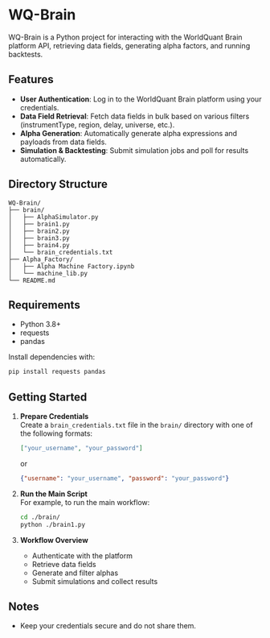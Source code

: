 # WQ-Brain

WQ-Brain is a Python project for interacting with the WorldQuant Brain platform API, retrieving data fields, generating alpha factors, and running backtests.

## Features

- **User Authentication**: Log in to the WorldQuant Brain platform using your credentials.
- **Data Field Retrieval**: Fetch data fields in bulk based on various filters (instrumentType, region, delay, universe, etc.).
- **Alpha Generation**: Automatically generate alpha expressions and payloads from data fields.
- **Simulation & Backtesting**: Submit simulation jobs and poll for results automatically.

## Directory Structure

```
WQ-Brain/
├── brain/
│   ├── AlphaSimulator.py
│   ├── brain1.py
│   ├── brain2.py
│   ├── brain3.py
│   ├── brain4.py
│   └── brain_credentials.txt
├── Alpha_Factory/
│   ├── Alpha Machine Factory.ipynb
│   └── machine_lib.py
└── README.md
```

## Requirements

- Python 3.8+
- requests
- pandas

Install dependencies with:
```bash
pip install requests pandas
```

## Getting Started

1. **Prepare Credentials**  
   Create a `brain_credentials.txt` file in the `brain/` directory with one of the following formats:
   ```json
   ["your_username", "your_password"]
   ```
   or
   ```json
   {"username": "your_username", "password": "your_password"}
   ```

2. **Run the Main Script**  
   For example, to run the main workflow:
   ```bash
   cd ./brain/
   python ./brain1.py
   ```

3. **Workflow Overview**
   - Authenticate with the platform
   - Retrieve data fields
   - Generate and filter alphas
   - Submit simulations and collect results

## Notes

- Keep your credentials secure and do not share them.
